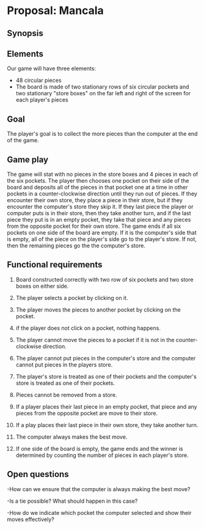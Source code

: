 # Proposal: Mancala

## Synopsis

## Elements

Our game will have three elements:

- 48 circular pieces 
- The board is made of two stationary rows of six circular pockets and two 
stationary "store boxes" on the far left and right of the screen for each 
player's pieces 

## Goal
The player's goal is to collect the more pieces than the computer at the end of 
the game.

## Game play
The game will stat with no pieces in the store boxes and 4 pieces
 in each of the six pockets. The player then chooses one pocket on their side of 
 the board and deposits all of the pieces in that pocket one at a time in other pockets in a counter-clockwise direction until they run 
 out of pieces. If they encounter their own store, they place a piece in their 
 store, but if they encounter the computer's store they skip it. If they last 
 piece the player or computer puts is in their store, then they take another 
 turn, and if the last piece they put is in an empty pocket, they take that 
 piece and any pieces from the opposite pocket for their own store. The game 
 ends if all six pockets on one side of the board are empty. If it is the 
 computer's side that is empty, all of the piece on the player's side go to the
 player's store. If not, then the remaining pieces go the the computer's store. 

## Functional requirements

1. Board constructed correctly with two row of six pockets and two store boxes 
on either side.

2. The player selects a pocket by clicking on it.

3. The player moves the pieces to another pocket by clicking on the pocket.

4. if the player does not click on a pocket, nothing happens. 

5. The player cannot move the pieces to a pocket if it is not in the 
counter-clockwise direction. 

6. The player cannot put pieces in the computer's store and the computer cannot
put pieces in the players store. 

7. The player's store is treated as one of their pockets and the computer's 
store is treated as one of their pockets. 

8. Pieces cannot be removed from a store. 

9. If a player places their last piece in an empty pocket, that piece and any 
pieces from the opposite pocket are move to their store.

10. If a play places their last piece in their own store, they take another
turn.

11. The computer always makes the best move.

12. If one side of the board is empty, the game ends and the winner is 
determined by counting the number of pieces in each player's store. 


## Open questions

-How can we ensure that the computer is always making the best move?

-Is a tie possible? What should happen in this case?

-How do we indicate which pocket the computer selected and show their moves 
effectively?
